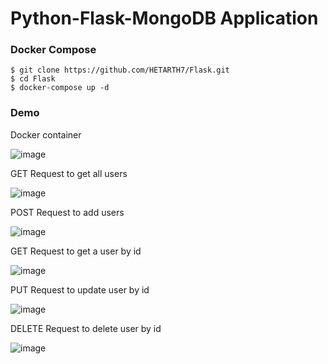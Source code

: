 # Python-Flask-MongoDB Application
### Docker Compose
```
$ git clone https://github.com/HETARTH7/Flask.git
$ cd Flask
$ docker-compose up -d
```

### Demo
Docker container

![image](https://github.com/HETARTH7/Flask/assets/89123479/7126915a-df70-4f83-86ea-d5fa5ca46df0)

GET Request to get all users

![image](https://github.com/HETARTH7/Flask/assets/89123479/9943e778-7b80-4800-af5b-f3e7a8ec893a)

POST Request to add users

![image](https://github.com/HETARTH7/Flask/assets/89123479/a9b77aad-2cbc-4571-a45a-869bd6d74494)

GET Request to get a user by id

![image](https://github.com/HETARTH7/Flask/assets/89123479/9b5a09f9-36e5-4837-8948-7a2d7bab318d)

PUT Request to update user by id

![image](https://github.com/HETARTH7/Flask/assets/89123479/97d7abde-40ac-4ea9-86b0-861af2055f1c)

DELETE Request to delete user by id

![image](https://github.com/HETARTH7/Flask/assets/89123479/d0108df6-36e3-4f12-bbd8-930556f001da)
